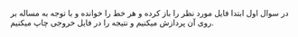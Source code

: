 در سوال اول ابتدا فایل مورد نظر را باز کرده و هر خط را خوانده و با توجه به مساله بر روی آن پردازش میکنیم و نتیجه را در فایل خروجی چاپ میکنیم.
